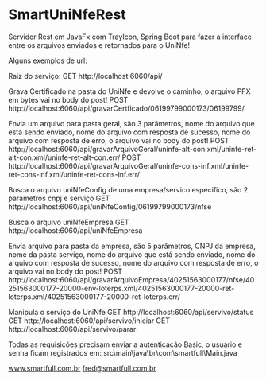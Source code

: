 # SmartUniNfeRest
Servidor Rest em JavaFx com TrayIcon, Spring Boot para fazer a interface entre os arquivos enviados e retornados para o UniNfe!

Alguns exemplos de url:

Raiz do serviço:
GET http://localhost:6060/api/

Grava Certificado na pasta do UniNfe e devolve o caminho, o arquivo PFX em bytes vai no body do post!
POST http://localhost:6060/api/gravarCertficado/06199799000173/06199799/

Envia um arquivo para pasta geral, são 3 parâmetros, nome do arquivo que está sendo enviado, nome do arquivo com resposta de sucesso, nome do arquivo com resposta de erro, o arquivo vai no body do post!
POST http://localhost:6060/api/gravarArquivoGeral/uninfe-alt-con.xml/uninfe-ret-alt-con.xml/uninfe-ret-alt-con.err/
POST http://localhost:6060/api/gravarArquivoGeral/uninfe-cons-inf.xml/uninfe-ret-cons-inf.xml/uninfe-ret-cons-inf.err/

Busca o arquivo uniNfeConfig de uma empresa/servico especifico, são 2 parâmetros cnpj e serviço
GET http://localhost:6060/api/uniNfeConfig/06199799000173/nfse

Busca o arquivo uniNfeEmpresa
GET http://localhost:6060/api/uniNfeEmpresa

Envia arquivo para pasta da empresa, são 5 parâmetros, CNPJ da empresa, nome da pasta serviço, nome do arquivo que está sendo enviado, nome do arquivo com resposta de sucesso, nome do arquivo com resposta de erro, o arquivo vai no body do post!
POST http://localhost:6060/api/gravarArquivoEmpresa/40251563000177/nfse/40251563000177-20000-env-loterps.xml/40251563000177-20000-ret-loterps.xml/40251563000177-20000-ret-loterps.err/

Manipula o serviço do UniNfe
GET http://localhost:6060/api/servivo/status
GET http://localhost:6060/api/servivo/iniciar
GET http://localhost:6060/api/servivo/parar


Todas as requisições precisam enviar a autenticação Basic, o usuário e senha ficam registrados em: src\main\java\br\com\smartfull\Main.java

www.smartfull.com.br
fred@smartfull.com.br
